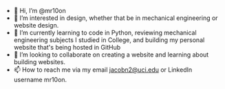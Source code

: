 - 👋 Hi, I’m @mr10on
- 👀 I’m interested in design, whether that be in mechanical engineering or website design. 
- 🌱 I’m currently learning to code in Python, reviewing mechanical engineering subjects I studied in College, and building my personal website that's being hosted in GitHub
- 💞️ I’m looking to collaborate on creating a website and learning about building websites. 
- 📫 How to reach me via my email jacobn2@uci.edu or LinkedIn username mr10on. 

<!---
mr10on/mr10on is a ✨ special ✨ repository because its `README.md` (this file) appears on your GitHub profile.
You can click the Preview link to take a look at your changes.
--->
